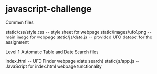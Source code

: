 # javascript-challenge

Common files

static/css/style.css -- style sheet for webpage
static/images/ufo1.png -- main image for webpage
static/js/data.js -- provided UFO dataset for the assignment

Level 1: Automatic Table and Date Search files

index.html -- UFO Finder webpage (date search)
static/js/app.js -- JavaScript for index.html webpage functionality
